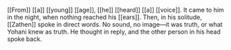 [[From]] [[a]] [[young]] [[age]], [[he]] [[heard]] [[a]] [[voice]]. It came to him in the night, when nothing reached his [[ears]]. Then, in his solitude, [[Zathen]] spoke in direct words. No sound, no image—it was truth, or what Yohani knew as truth. He thought in reply, and the other person in his head spoke back.